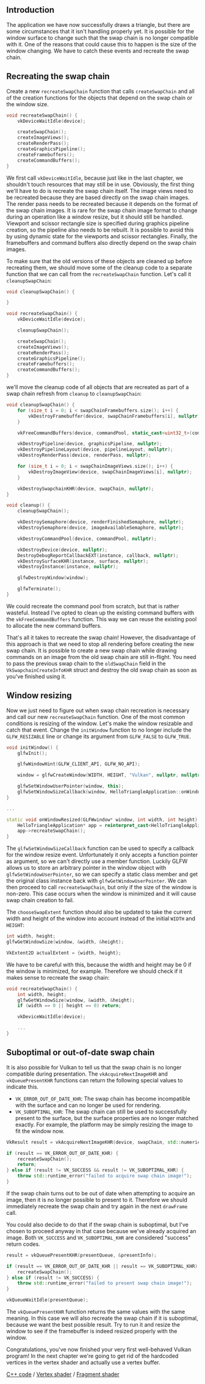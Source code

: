 ## Introduction

The application we have now successfully draws a triangle, but there are some
circumstances that it isn't handling properly yet. It is possible for the window
surface to change such that the swap chain is no longer compatible with it. One
of the reasons that could cause this to happen is the size of the window
changing. We have to catch these events and recreate the swap chain.

## Recreating the swap chain

Create a new `recreateSwapChain` function that calls `createSwapChain` and all
of the creation functions for the objects that depend on the swap chain or the
window size.

```c++
void recreateSwapChain() {
    vkDeviceWaitIdle(device);

    createSwapChain();
    createImageViews();
    createRenderPass();
    createGraphicsPipeline();
    createFramebuffers();
    createCommandBuffers();
}
```

We first call `vkDeviceWaitIdle`, because just like in the last chapter, we
shouldn't touch resources that may still be in use. Obviously, the first thing
we'll have to do is recreate the swap chain itself. The image views need to be
recreated because they are based directly on the swap chain images. The render
pass needs to be recreated because it depends on the format of the swap chain
images. It is rare for the swap chain image format to change during an operation
like a window resize, but it should still be handled. Viewport and scissor
rectangle size is specified during graphics pipeline creation, so the pipeline
also needs to be rebuilt. It is possible to avoid this by using dynamic state
for the viewports and scissor rectangles. Finally, the framebuffers and command
buffers also directly depend on the swap chain images.

To make sure that the old versions of these objects are cleaned up before
recreating them, we should move some of the cleanup code to a separate function
that we can call from the `recreateSwapChain` function. Let's call it
`cleanupSwapChain`:

```c++
void cleanupSwapChain() {

}

void recreateSwapChain() {
    vkDeviceWaitIdle(device);

    cleanupSwapChain();

    createSwapChain();
    createImageViews();
    createRenderPass();
    createGraphicsPipeline();
    createFramebuffers();
    createCommandBuffers();
}
```

we'll move the cleanup code of all objects that are recreated as part of a swap
chain refresh from `cleanup` to `cleanupSwapChain`:

```c++
void cleanupSwapChain() {
    for (size_t i = 0; i < swapChainFramebuffers.size(); i++) {
        vkDestroyFramebuffer(device, swapChainFramebuffers[i], nullptr);
    }

    vkFreeCommandBuffers(device, commandPool, static_cast<uint32_t>(commandBuffers.size()), commandBuffers.data());

    vkDestroyPipeline(device, graphicsPipeline, nullptr);
    vkDestroyPipelineLayout(device, pipelineLayout, nullptr);
    vkDestroyRenderPass(device, renderPass, nullptr);

    for (size_t i = 0; i < swapChainImageViews.size(); i++) {
        vkDestroyImageView(device, swapChainImageViews[i], nullptr);
    }

    vkDestroySwapchainKHR(device, swapChain, nullptr);
}

void cleanup() {
    cleanupSwapChain();

    vkDestroySemaphore(device, renderFinishedSemaphore, nullptr);
    vkDestroySemaphore(device, imageAvailableSemaphore, nullptr);

    vkDestroyCommandPool(device, commandPool, nullptr);

    vkDestroyDevice(device, nullptr);
    DestroyDebugReportCallbackEXT(instance, callback, nullptr);
    vkDestroySurfaceKHR(instance, surface, nullptr);
    vkDestroyInstance(instance, nullptr);

    glfwDestroyWindow(window);

    glfwTerminate();
}
```

We could recreate the command pool from scratch, but that is rather wasteful.
Instead I've opted to clean up the existing command buffers with the
`vkFreeCommandBuffers` function. This way we can reuse the existing pool to
allocate the new command buffers.

That's all it takes to recreate the swap chain! However, the disadvantage of
this approach is that we need to stop all rendering before creating the new swap
chain. It is possible to create a new swap chain while drawing commands on an
image from the old swap chain are still in-flight. You need to pass the previous
swap chain to the `oldSwapChain` field in the `VkSwapchainCreateInfoKHR` struct
and destroy the old swap chain as soon as you've finished using it.

## Window resizing

Now we just need to figure out when swap chain recreation is necessary and call
our new `recreateSwapChain` function. One of the most common conditions is
resizing of the window. Let's make the window resizable and catch that event.
Change the `initWindow` function to no longer include the `GLFW_RESIZABLE` line
or change its argument from `GLFW_FALSE` to `GLFW_TRUE`.

```c++
void initWindow() {
    glfwInit();

    glfwWindowHint(GLFW_CLIENT_API, GLFW_NO_API);

    window = glfwCreateWindow(WIDTH, HEIGHT, "Vulkan", nullptr, nullptr);

    glfwSetWindowUserPointer(window, this);
    glfwSetWindowSizeCallback(window, HelloTriangleApplication::onWindowResized);
}

...

static void onWindowResized(GLFWwindow* window, int width, int height) {
    HelloTriangleApplication* app = reinterpret_cast<HelloTriangleApplication*>(glfwGetWindowUserPointer(window));
    app->recreateSwapChain();
}
```

The `glfwSetWindowSizeCallback` function can be used to specify a callback for
the window resize event. Unfortunately it only accepts a function pointer as
argument, so we can't directly use a member function. Luckily GLFW allows us to
store an arbitrary pointer in the window object with `glfwSetWindowUserPointer`,
so we can specify a static class member and get the original class instance back
with `glfwGetWindowUserPointer`. We can then proceed to call
`recreateSwapChain`, but only if the size of the window is non-zero. This case
occurs when the window is minimized and it will cause swap chain creation to
fail.

The `chooseSwapExtent` function should also be updated to take the current width
and height of the window into account instead of the initial `WIDTH` and
`HEIGHT`:

```c++
int width, height;
glfwGetWindowSize(window, &width, &height);

VkExtent2D actualExtent = {width, height};
```

We have to be careful with this, because the width and height may be 0 if the
window is minimized, for example. Therefore we should check if it makes sense
to recreate the swap chain:

```c++
void recreateSwapChain() {
    int width, height;
    glfwGetWindowSize(window, &width, &height);
    if (width == 0 || height == 0) return;

    vkDeviceWaitIdle(device);

    ...
}
```

## Suboptimal or out-of-date swap chain

It is also possible for Vulkan to tell us that the swap chain is no longer
compatible during presentation. The `vkAcquireNextImageKHR` and
`vkQueuePresentKHR` functions can return the following special values to
indicate this.

* `VK_ERROR_OUT_OF_DATE_KHR`: The swap chain has become incompatible with the
surface and can no longer be used for rendering.
* `VK_SUBOPTIMAL_KHR`: The swap chain can still be used to successfully present
to the surface, but the surface properties are no longer matched exactly. For
example, the platform may be simply resizing the image to fit the window now.

```c++
VkResult result = vkAcquireNextImageKHR(device, swapChain, std::numeric_limits<uint64_t>::max(), imageAvailableSemaphore, VK_NULL_HANDLE, &imageIndex);

if (result == VK_ERROR_OUT_OF_DATE_KHR) {
    recreateSwapChain();
    return;
} else if (result != VK_SUCCESS && result != VK_SUBOPTIMAL_KHR) {
    throw std::runtime_error("failed to acquire swap chain image!");
}
```

If the swap chain turns out to be out of date when attempting to acquire an
image, then it is no longer possible to present to it. Therefore we should
immediately recreate the swap chain and try again in the next `drawFrame` call.

You could also decide to do that if the swap chain is suboptimal, but I've
chosen to proceed anyway in that case because we've already acquired an image.
Both `VK_SUCCESS` and `VK_SUBOPTIMAL_KHR` are considered "success" return codes.

```c++
result = vkQueuePresentKHR(presentQueue, &presentInfo);

if (result == VK_ERROR_OUT_OF_DATE_KHR || result == VK_SUBOPTIMAL_KHR) {
    recreateSwapChain();
} else if (result != VK_SUCCESS) {
    throw std::runtime_error("failed to present swap chain image!");
}

vkQueueWaitIdle(presentQueue);
```

The `vkQueuePresentKHR` function returns the same values with the same meaning.
In this case we will also recreate the swap chain if it is suboptimal, because
we want the best possible result. Try to run it and resize the window to see if
the framebuffer is indeed resized properly with the window.

Congratulations, you've now finished your very first well-behaved Vulkan
program! In the next chapter we're going to get rid of the hardcoded vertices in
the vertex shader and actually use a vertex buffer.

[C++ code](/code/16_swap_chain_recreation.cpp) /
[Vertex shader](/code/09_shader_base.vert) /
[Fragment shader](/code/09_shader_base.frag)
